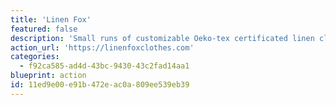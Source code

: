 ```yaml
---
title: 'Linen Fox'
featured: false
description: 'Small runs of customizable Oeko-tex certificated linen clothing with plastic free packaging.'
action_url: 'https://linenfoxclothes.com'
categories:
  - f92ca585-ad4d-43bc-9430-43c2fad14aa1
blueprint: action
id: 11ed9e00-e91b-472e-ac0a-809ee539eb39
---
```

